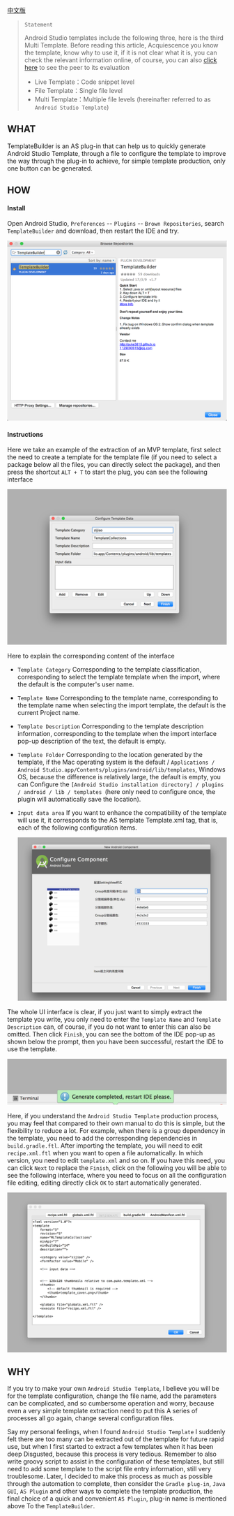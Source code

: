 [中文版](README.md)

> `Statement`
>
> Android Studio templates include the following three, here is the third Multi Template. Before reading this article, Acquiescence you know the template, know why to use it, if it is not clear what it is, you can check the relevant information online, of course, you can also [click here](https://puke3615.github.io/2017/03/10/Android-Studio-Template/) to see the peer to its evaluation
>
> - Live Template：Code snippet level
> - File Template：Single file level
> - Multi Template：Multiple file levels (hereinafter referred to as `Android Studio Template`)

## WHAT

TemplateBuilder is an AS plug-in that can help us to quickly generate Android Studio Template, through a file to configure the template to improve the way through the plug-in to achieve, for simple template production, only one button can be generated.

## HOW

#### Install

Open Android Studio, `Preferences` -- `Plugins` -- `Brown Repositories`, search `TemplateBuilder` and download, then restart the IDE and try.

![](doc/images/img1.png)

#### Instructions

Here we take an example of the extraction of an MVP template, first select the need to create a template for the template file (if you need to select a package below all the files, you can directly select the package), and then press the shortcut `ALT + T` to start the plug, you can see the following interface

![](doc/images/img3.png)

Here to explain the corresponding content of the interface

* `Template Category`  Corresponding to the template classification, corresponding to select the template template when the import, where the default is the computer's user name.

* `Template Name`  Corresponding to the template name, corresponding to the template name when selecting the import template, the default is the current Project name.

* `Template Description`  Corresponding to the template description information, corresponding to the template when the import interface pop-up description of the text, the default is empty.

* `Template Folder`  Corresponding to the location generated by the template, if the Mac operating system is the default / `Applications / Android Studio.app/Contents/plugins/android/lib/templates`, Windows OS, because the difference is relatively large, the default is empty, you can Configure the `[Android Studio installation directory] / plugins / android / lib / templates `(here only need to configure once, the plugin will automatically save the location).

* `Input data area`  If you want to enhance the compatibility of the template will use it, it corresponds to the AS template Template.xml <parameter /> tag, that is, each of the following configuration items.

  ![](doc/images/img5.png)

The whole UI interface is clear, if you just want to simply extract the template you write, you only need to enter the `Template Name` and `Template Description` can, of course, if you do not want to enter this can also be omitted. Then click `Finish`, you can see the bottom of the IDE pop-up as shown below the prompt, then you have been successful, restart the IDE to use the template.

![](doc/images/img4.png)

Here, if you understand the `Android Studio Template` production process, you may feel that compared to their own manual to do this is simple, but the flexibility to reduce a lot. For example, when there is a group dependency in the template, you need to add the corresponding dependencies in `build.gradle.ftl`. After importing the template, you will need to edit `recipe.xml.ftl` when you want to open a file automatically. In which version, you need to edit `template.xml` and so on. If you have this need, you can click `Next` to replace the `Finish`, click on the following you will be able to see the following interface, where you need to focus on all the configuration file editing, editing directly click `OK` to start automatically generated.

![](doc/images/img6.png)

## WHY

If you try to make your own `Android Studio Template`, I believe you will be for the template configuration, change the file name, add the parameters can be complicated, and so cumbersome operation and worry, because even a very simple template extraction need to put this A series of processes all go again, change several configuration files.

Say my personal feelings, when I found `Android Studio Template` I suddenly felt there are too many can be extracted out of the template for future rapid use, but when I first started to extract a few templates when it has been deep Disgusted, because this process is very tedious. Remember to also write groovy script to assist in the configuration of these templates, but still need to add some template to the script file entry information, still very troublesome. Later, I decided to make this process as much as possible through the automation to complete, then consider the `Gradle plug-in`, `Java GUI`, `AS Plugin` and other ways to complete the template production, the final choice of a quick and convenient `AS Plugin`, plug-in name is mentioned above To the `TemplateBuilder`.


